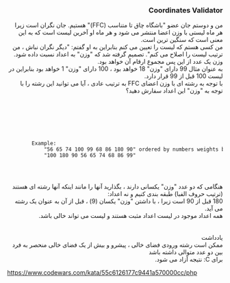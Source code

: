 

<div dir="rtl">
<h3>Coordinates Validator</h3>
من و دوستم جان عضو "باشگاه چاق تا متناسب (FFC)" هستیم. جان نگران است زیرا هر ماه لیستی با وزن اعضا منتشر می شود و هر ماه او آخرین لیست است که به این معنی است که سنگین ترین است.
<br>
من کسی هستم که لیست را تعیین می کنم بنابراین به او گفتم: "دیگر نگران نباش ، من ترتیب لیست را اصلاح می کنم". تصمیم گرفته شد که "وزن" به اعداد نسبت داده شود. وزن یک عدد از این پس مجموع ارقام آن خواهد بود.
<br>
به عنوان مثال 99 دارای "وزن" 18 خواهد بود ، 100 دارای "وزن" 1 خواهد بود بنابراین در لیست 100 قبل از 99 قرار دارد.
<br>
با توجه به رشته ای با وزن اعضای FFC به ترتیب عادی ، آیا می توانید این رشته را با توجه به "وزن" این اعداد سفارش دهید؟
<br>
<br>
<br>
<br>

<br>

</div>
<code>
    <pre>
        Example:
            "56 65 74 100 99 68 86 180 90" ordered by numbers weights becomes: 
            "100 180 90 56 65 74 68 86 99"
    </pre>
</code>

<br>
<div dir="rtl">
هنگامی که دو عدد "وزن" یکسانی دارند ، بگذارید آنها را مانند اینکه آنها رشته ای هستند (ترتیب حروف الفبا) طبقه بندی کنیم و نه اعداد:
<br>
180 قبل از 90 است زیرا ، با داشتن "وزن" یکسان (9) ، قبل از آن به عنوان یک رشته می آید.
<br>
همه اعداد موجود در لیست اعداد مثبت هستند و لیست می تواند خالی باشد.
<br>
<br>
<br>
یادداشت
<br>
        ممکن است رشته ورودی فضای خالی ، پیشرو و بیش از یک فضای خالی منحصر به فرد بین دو عدد متوالی داشته باشد
<br>
برای C: نتیجه آزاد می شود.
</div>

https://www.codewars.com/kata/55c6126177c9441a570000cc/php